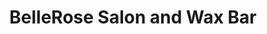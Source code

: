 ---
title: "BelleRose Salon and Wax Bar"
url: /langford/bellerose-salon-and-wax-bar/
shop: hairdresser
---